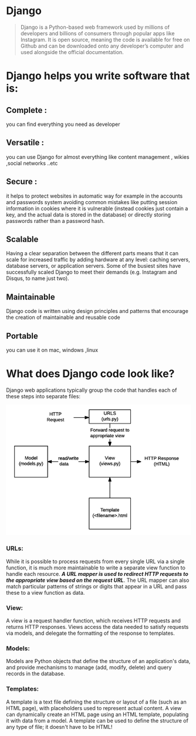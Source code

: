 # Django 

>Django is a Python-based web framework used by millions of developers and billions of consumers through popular apps like Instagram. It is open source, meaning the code is available for free on Github and can be downloaded onto any developer’s computer and used alongside the official documentation.

# Django helps you write software that is:


## Complete : 
you can find everything you need as developer 
## Versatile :
you can use Django for almost everything like content management , wikies ,social networks ..etc 
## Secure :
it helps to protect websites in automatic way for example in the accounts and passwords system avoiding common mistakes like putting session information in cookies where it is vulnerable (instead cookies just contain a key, and the actual data is stored in the database) or directly storing passwords rather than a password hash.
## Scalable 

Having a clear separation between the different parts means that it can scale for increased traffic by adding hardware at any level: caching servers, database servers, or application servers. Some of the busiest sites have successfully scaled Django to meet their demands (e.g. Instagram and Disqus, to name just two).
## Maintainable
Django code is written using design principles and patterns that encourage the creation of maintainable and reusable code
## Portable

you can use it on mac, windows ,linux

# What does Django code look like?
Django web applications typically group the code that handles each of these steps into separate files:


![dj](basic_django.png)


### URLs:
 While it is possible to process requests from every single URL via a single function, it is much more maintainable to write a separate view function to handle each resource. ***A URL mapper is used to redirect HTTP requests to the appropriate view based on the request URL***. The URL mapper can also match particular patterns of strings or digits that appear in a URL and pass these to a view function as data.


### View:
 A view is a request handler function, which receives HTTP requests and returns HTTP responses. Views access the data needed to satisfy requests via models, and delegate the formatting of the response to templates.

 ### Models:
  Models are Python objects that define the structure of an application's data, and provide mechanisms to manage (add, modify, delete) and query records in the database. 

### Templates: 
A template is a text file defining the structure or layout of a file (such as an HTML page), with placeholders used to represent actual content. A view can dynamically create an HTML page using an HTML template, populating it with data from a model. A template can be used to define the structure of any type of file; it doesn't have to be HTML!

